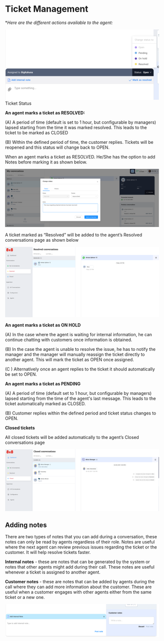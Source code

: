 # Ticket Management

\**Here are the different actions available to the agent:*  

![1456](../images/c166bb3-Ticket_resolution.png "Ticket resolution.png")Ticket Status

**An agent marks a ticket as RESOLVED:**  

(A) A period of time (default is set to 1 hour, but configurable by managers) lapsed starting from the time it was marked resolved. This leads to the ticket to be marked as CLOSED  

(B) Within the defined period of time, the customer replies. Tickets will be reopened and this status will change back to OPEN.

When an agent marks a ticket as RESOLVED. He/She has the option to add Notes before marking it as shown below.

![1600](../images/1c093ee-Ticket_.png "Ticket .png")
  
A ticket marked as “Resolved” will be added to the agent’s Resolved conversations page as shown below

![1600](../images/e76f58c-Resolved.png "Resolved.png")
  
**An agent marks a ticket as ON HOLD**  

(A) In the case where the agent is waiting for internal information, he can continue chatting with customers once information is obtained.  

(B) In the case the agent is unable to resolve the issue, he has to notify the manager and the manager will manually reassign the ticket directly to another agent. This will mark the ticket as OPEN once assigned.  

(C ) Alternatively once an agent replies to the ticket it should automatically be set to OPEN.

**An agent marks a ticket as PENDING**  

(A) A period of time (default set to 1 hour, but configurable by managers) lapsed starting from the time of the agent's last message. This leads to the ticket automatically marked as CLOSED.  

(B) Customer replies within the defined period and ticket status changes to OPEN.

**Closed tickets**

All closed tickets will be added automatically to the agent’s Closed conversations page

![1600](../images/b2d1f21-closed.png "closed.png")
  
## Adding notes

There are two types of notes that you can add during a conversation, these notes can only be read by agents regardless of their role. Notes are useful where the next agent can review previous issues regarding the ticket or the customer. It will help resolve tickets faster.

**Internal notes** - these are notes that can be generated by the system or notes that other agents might add during their call. These notes are useful whenever a ticket is assigned to another agent.

**Customer notes** - these are notes that can be added by agents during the call where they can add more information about the customer. These are useful when a customer engages with other agents either from the same ticket or a new one.

![1600](../images/1f78960-notes.png "notes.png")
